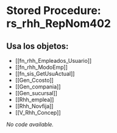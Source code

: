 # Stored Procedure: rs_rhh_RepNom402

## Usa los objetos:
- [[fn_rhh_Empleados_Usuario]]
- [[fn_rhh_ModoEmp]]
- [[fn_sis_GetUsuActual]]
- [[Gen_Ccosto]]
- [[Gen_compania]]
- [[Gen_sucursal]]
- [[Rhh_emplea]]
- [[Rhh_Novfija]]
- [[V_Rhh_Concep]]

*No code available.*
